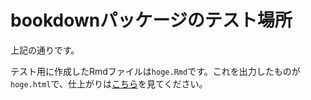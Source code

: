# bookdownパッケージのテスト場所

上記の通りです。

テスト用に作成したRmdファイルは`hoge.Rmd`です。これを出力したものが`hoge.html`で、仕上がりは[こちら](http://kazutan.github.io/bookdown_test/hoge.html)を見てください。